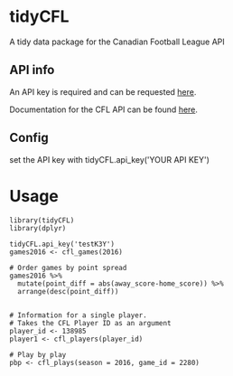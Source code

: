 # tidyCFL

A tidy data package for the Canadian Football League API


## API info

An API key is required and can be requested [here](http://api.cfl.ca/key-request).

Documentation for the CFL API can be found [here](http://api.cfl.ca/docs).

## Config
set the API key with tidyCFL.api_key('YOUR API KEY')

# Usage

```{r}
library(tidyCFL)
library(dplyr)

tidyCFL.api_key('testK3Y')
games2016 <- cfl_games(2016)

# Order games by point spread
games2016 %>%
  mutate(point_diff = abs(away_score-home_score)) %>%
  arrange(desc(point_diff))


# Information for a single player. 
# Takes the CFL Player ID as an argument
player_id <- 138985
player1 <- cfl_players(player_id)

# Play by play
pbp <- cfl_plays(season = 2016, game_id = 2280)


```

